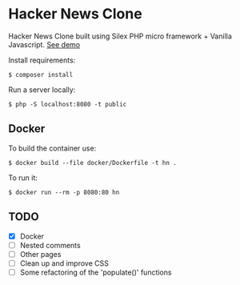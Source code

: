 # Hacker News Clone

Hacker News Clone built using Silex PHP micro framework + Vanilla Javascript. [See demo](http://hn-clone-2.herokuapp.com/)

Install requirements:
```
$ composer install
```

Run a server locally:
```
$ php -S localhost:8080 -t public
```

## Docker

To build the container use:
```
$ docker build --file docker/Dockerfile -t hn .
```

To run it:
```
$ docker run --rm -p 8080:80 hn
```

## TODO

- [x] Docker
- [ ] Nested comments
- [ ] Other pages
- [ ] Clean up and improve CSS
- [ ] Some refactoring of the 'populate()' functions
